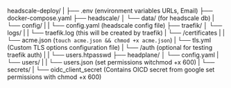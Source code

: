 
headscale-deploy/
|
├── .env (environment variables URLs, Email)
├── docker-compose.yaml
├── headscale/
│   └── data/ (for headscale db)
|   └── config/
|   |   └── config.yaml (headscale config file)
├── traefik/
│   └── logs/
|   |   └── traefik.log (this will be created by traefik)
|   └── /certificates
|   |   └── acme.json (`touch acme.json && chmod +x acme.json`)
|   └── tls.yml                  (Custom TLS options configuration file)
|   └── /auth (optional for testing traefik auth)
|   |   └── users.htpasswd
├── headplane/
│   └── config.yaml
|   └── users/
|   |   └── users.json (set permissions witchmod +x 600)
|   └── secrets/
|       └── oidc_client_secret (Contains OICD secret from google set permissions with chmod +x 600)
